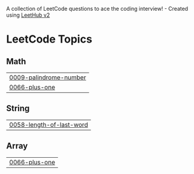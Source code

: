 A collection of LeetCode questions to ace the coding interview! - Created using [LeetHub v2](https://github.com/arunbhardwaj/LeetHub-2.0)
<!---LeetCode Topics Start-->
# LeetCode Topics
## Math
|  |
| ------- |
| [0009-palindrome-number](https://github.com/demasarvin/leetcode/tree/master/0009-palindrome-number) |
| [0066-plus-one](https://github.com/demasarvin/leetcode/tree/master/0066-plus-one) |
## String
|  |
| ------- |
| [0058-length-of-last-word](https://github.com/demasarvin/leetcode/tree/master/0058-length-of-last-word) |
## Array
|  |
| ------- |
| [0066-plus-one](https://github.com/demasarvin/leetcode/tree/master/0066-plus-one) |
<!---LeetCode Topics End-->